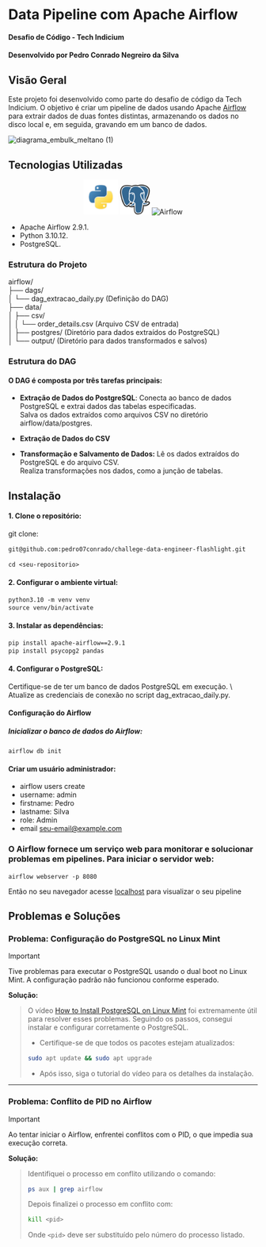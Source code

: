 # Data Pipeline com Apache Airflow
#### Desafio de Código - Tech Indicium
#### Desenvolvido por Pedro Conrado Negreiro da Silva

## Visão Geral
Este projeto foi desenvolvido como parte do desafio de código da Tech Indicium. O objetivo é criar um pipeline de dados usando Apache [Airflow]([url](https://airflow.apache.org/)) para extrair dados de duas fontes distintas, armazenando os dados no disco local e, em seguida, gravando em um banco de dados.

![diagrama_embulk_meltano (1)](https://github.com/pedro07conrado/challege-data-engineer-flashlight./assets/113401454/fd6d1f64-0cfe-4c59-a356-7d78c2469ff1)





## Tecnologias Utilizadas
<p align="center">
   <img src="https://raw.githubusercontent.com/github/explore/main/topics/python/python.png" alt="Python" width="70" height="70"/> 
   <img src="https://raw.githubusercontent.com/github/explore/main/topics/postgresql/postgresql.png" alt="PostgreSQL" width="60" height="60"/>
   <img src="https://upload.wikimedia.org/wikipedia/commons/d/de/AirflowLogo.png" alt="Airflow" width="85" height="60"/> 
</p>

- Apache Airflow 2.9.1. 
- Python 3.10.12. 
- PostgreSQL. 

### Estrutura do Projeto
airflow/ \
├── dags/ \
│   └── dag_extracao_daily.py (Definição do DAG) \
├── data/ \
│   ├── csv/ \
│   │   └── order_details.csv (Arquivo CSV de entrada) \
│   ├── postgres/ (Diretório para dados extraídos do PostgreSQL) \
│   └── output/ (Diretório para dados transformados e salvos) 

### Estrutura do DAG
#### O DAG é composta por três tarefas principais:

- **Extração de Dados do PostgreSQL**: 
Conecta ao banco de dados PostgreSQL e extrai dados das tabelas especificadas. \
Salva os dados extraídos como arquivos CSV no diretório airflow/data/postgres.

- **Extração de Dados do CSV**

- **Transformação e Salvamento de Dados:**
Lê os dados extraídos do PostgreSQL e do arquivo CSV. \
Realiza transformações nos dados, como a junção de tabelas.

## Instalação
#### 1. Clone o repositório:
git clone:
```
git@github.com:pedro07conrado/challege-data-engineer-flashlight.git
``` 
`cd <seu-repositorio>`

#### 2. Configurar o ambiente virtual:
```
python3.10 -m venv venv 
source venv/bin/activate
```

#### 3. Instalar as dependências:
```
pip install apache-airflow==2.9.1 
pip install psycopg2 pandas
```

#### 4. Configurar o PostgreSQL:
Certifique-se de ter um banco de dados PostgreSQL em execução. \ 
Atualize as credenciais de conexão no script dag_extracao_daily.py.

#### Configuração do Airflow
##### Inicializar o banco de dados do Airflow: 
```
airflow db init
```

#### Criar um usuário administrador: 
- airflow users create 
- username: admin 
- firstname: Pedro 
- lastname: Silva 
- role: Admin 
- email seu-email@example.com
   

### O Airflow fornece um serviço web para monitorar e solucionar problemas em pipelines. Para iniciar o servidor web:
 ```
airflow webserver -p 8080
```
Então no seu navegador acesse [localhost](http://localhost:8080/home) para visualizar o seu pipeline

## Problemas e Soluções

### Problema: Configuração do PostgreSQL no Linux Mint

> [!IMPORTANT]
> Tive problemas para executar o PostgreSQL usando o dual boot no Linux Mint. A configuração padrão não funcionou conforme esperado.

**Solução:**
> O vídeo [How to Install PostgreSQL on Linux Mint](https://www.youtube.com/watch?v=BykmBY-GgvE&t=1s) foi extremamente útil para resolver esses problemas. 
> Seguindo os passos, consegui instalar e configurar corretamente o PostgreSQL. 
>
> - Certifique-se de que todos os pacotes estejam atualizados:
>
> ```bash
> sudo apt update && sudo apt upgrade
> ```
>
> - Após isso, siga o tutorial do vídeo para os detalhes da instalação.

---

### Problema: Conflito de PID no Airflow

> [!IMPORTANT]
> Ao tentar iniciar o Airflow, enfrentei conflitos com o PID, o que impedia sua execução correta.

**Solução:**
> Identifiquei o processo em conflito utilizando o comando:
> 
> ```bash
> ps aux | grep airflow
> ```
> 
> Depois finalizei o processo em conflito com:
> 
> ```bash
> kill <pid>
> ```
> 
> Onde `<pid>` deve ser substituído pelo número do processo listado.

